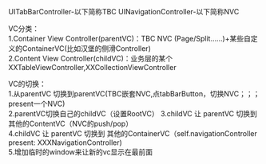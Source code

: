 UITabBarController-以下简称TBC
UINavigationController-以下简称NVC

VC分类：  
1.Container View Controller(parentVC)：TBC NVC (Page/Split……)+某些自定义的ContainerVC(比如汉堡的侧滑Controller)  
2.Content View Controller(childVC)：业务层的某个XXTableViewController,XXCollectionViewController  

VC的切换：  
1.从parentVC 切换到parentVC(TBC嵌套NVC,点tabBarButton，切换NVC；；；present一个NVC)  
2.parentVC切换自己的childVC（设置RootVC） 
3.childVC 让 parentVC 切换到 其他的ContentVC（NVC的push/pop）  
4.childVC 让 parentVC 切换到 其他的ContainerVC（self.navigationController present: XXXNavigationController)  
5.增加临时的window来让新的vc显示在最前面  
